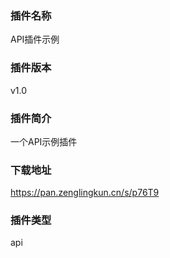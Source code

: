 ### 插件名称

API插件示例

### 插件版本

v1.0

### 插件简介

一个API示例插件

### 下载地址

https://pan.zenglingkun.cn/s/p76T9

### 插件类型

api